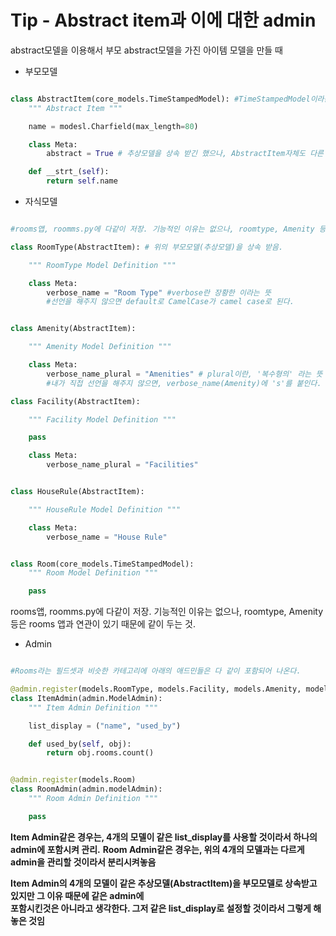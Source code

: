 # Tip - Abstract item과 이에 대한 admin

abstract모델을 이용해서 부모 abstract모델을 가진 아이템 모델을 만들 때

- 부모모델

```python

class AbstractItem(core_models.TimeStampedModel): #TimeStampedModel이라는 추상모델을 상속받음
    """ Abstract Item """

    name = modesl.Charfield(max_length=80)

    class Meta:
        abstract = True # 추상모델을 상속 받긴 했으나, AbstractItem자체도 다른 모델의 부모로서, 추상모델이 될 필요가 있기에 True로 해준다.

    def __strt_(self):
        return self.name

```

- 자식모델

```python

#rooms앱, roomms.py에 다같이 저장. 기능적인 이유는 없으나, roomtype, Amenity 등은 rooms 앱과 연관이 있기 때문에 같이 두는 것.

class RoomType(AbstractItem): # 위의 부모모델(추상모델)을 상속 받음.

    """ RoomType Model Definition """

    class Meta:
        verbose_name = "Room Type" #verbose란 장황한 이라는 뜻
        #선언을 해주지 않으면 default로 CamelCase가 camel case로 된다.


class Amenity(AbstractItem):

    """ Amenity Model Definition """

    class Meta:
        verbose_name_plural = "Amenities" # plural이란, '복수형의' 라는 뜻
        #내가 직접 선언을 해주지 않으면, verbose_name(Amenity)에 's'를 붙인다.

class Facility(AbstractItem):

    """ Facility Model Definition """

    pass

    class Meta:
        verbose_name_plural = "Facilities"


class HouseRule(AbstractItem):

    """ HouseRule Model Definition """

    class Meta:
        verbose_name = "House Rule"


class Room(core_models.TimeStampedModel):
    """ Room Model Definition """

    pass

```

rooms앱, roomms.py에 다같이 저장. 기능적인 이유는 없으나, roomtype, Amenity 등은 rooms 앱과 연관이 있기 때문에 같이 두는 것.

- Admin

```python

#Rooms라는 필드셋과 비슷한 카테고리에 아래의 애드민들은 다 같이 포함되어 나온다.

@admin.register(models.RoomType, models.Facility, models.Amenity, models.Houserule)
class ItemAdmin(admin.ModelAdmin):
    """ Item Admin Definition """

    list_display = ("name", "used_by")

    def used_by(self, obj):
        return obj.rooms.count()


@admin.register(models.Room)
class RoomAdmin(admin.modelAdmin):
    """ Room Admin Definition """

    pass

```

**Item Admin같은 경우는, 4개의 모델이 같은 list_display를 사용할 것이라서 하나의 admin에 포함시켜 관리.**
**Room Admin같은 경우는, 위의 4개의 모델과는 다르게 admin을 관리할 것이라서 분리시켜놓음**

**Item Admin의 4개의 모델이 같은 추상모델(AbstractItem)을 부모모델로 상속받고 있지만 그 이유 때문에 같은 admin에**  
**포함시킨것은 아니라고 생각한다. 그저 같은 list_display로 설정할 것이라서 그렇게 해놓은 것임**
